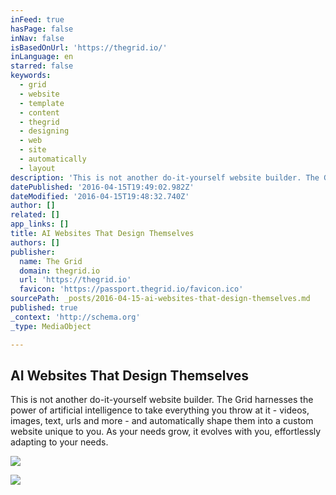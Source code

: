 ```yaml
---
inFeed: true
hasPage: false
inNav: false
isBasedOnUrl: 'https://thegrid.io/'
inLanguage: en
starred: false
keywords:
  - grid
  - website
  - template
  - content
  - thegrid
  - designing
  - web
  - site
  - automatically
  - layout
description: 'This is not another do-it-yourself website builder. The Grid harnesses the power of artificial intelligence to take everything you throw at it - videos, images, text, urls and more - and automatically shape them into a custom website unique to you. As your needs grow, it evolves with you, effortlessly adapting to your needs.'
datePublished: '2016-04-15T19:49:02.982Z'
dateModified: '2016-04-15T19:48:32.740Z'
author: []
related: []
app_links: []
title: AI Websites That Design Themselves
authors: []
publisher:
  name: The Grid
  domain: thegrid.io
  url: 'https://thegrid.io'
  favicon: 'https://passport.thegrid.io/favicon.ico'
sourcePath: _posts/2016-04-15-ai-websites-that-design-themselves.md
published: true
_context: 'http://schema.org'
_type: MediaObject

---
```

<article style=""><h1>AI Websites That Design Themselves</h1><p>This is not another do-it-yourself website builder. The Grid harnesses the power of artificial intelligence to take everything you throw at it - videos, images, text, urls and more - and automatically shape them into a custom website unique to you. As your needs grow, it evolves with you, effortlessly adapting to your needs.</p><img src="http://s3-us-west-2.amazonaws.com/cdn.thegrid.io/assets/images/purus-fb.png" /></article>

![](https://the-grid-user-content.s3-us-west-2.amazonaws.com/1f84ae4c-22d6-4b27-b4bb-f0b0f26e6471.jpg)